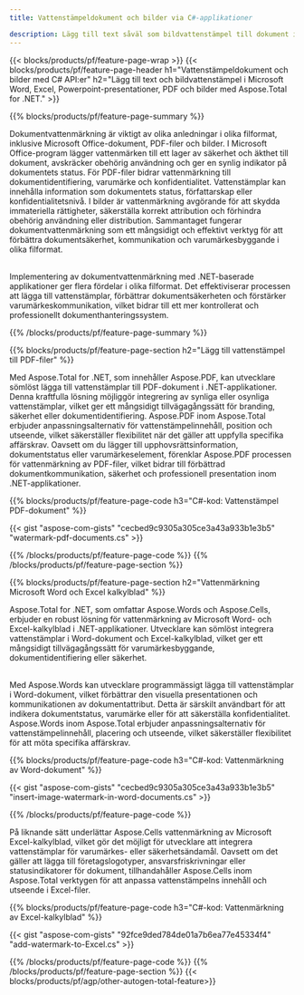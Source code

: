 ```yaml
---
title: Vattenstämpeldokument och bilder via C#-applikationer

description: Lägg till text såväl som bildvattenstämpel till dokument inklusive Microsoft Word, Excel, PowerPoint, PDF och bilder via din C#-applikation. Lägg till gratis text eller bildvattenstämpel online via app.
---
```


{{< blocks/products/pf/feature-page-wrap >}}
{{< blocks/products/pf/feature-page-header h1="Vattenstämpeldokument och bilder med C# API:er" h2="Lägg till text och bildvattenstämpel i Microsoft Word, Excel, Powerpoint-presentationer, PDF och bilder med Aspose.Total for .NET." >}}

{{% blocks/products/pf/feature-page-summary %}}

Dokumentvattenmärkning är viktigt av olika anledningar i olika filformat, inklusive Microsoft Office-dokument, PDF-filer och bilder. I Microsoft Office-program lägger vattenmärken till ett lager av säkerhet och äkthet till dokument, avskräcker obehörig användning och ger en synlig indikator på dokumentets status. För PDF-filer bidrar vattenmärkning till dokumentidentifiering, varumärke och konfidentialitet. Vattenstämplar kan innehålla information som dokumentets status, författarskap eller konfidentialitetsnivå. I bilder är vattenmärkning avgörande för att skydda immateriella rättigheter, säkerställa korrekt attribution och förhindra obehörig användning eller distribution. Sammantaget fungerar dokumentvattenmärkning som ett mångsidigt och effektivt verktyg för att förbättra dokumentsäkerhet, kommunikation och varumärkesbyggande i olika filformat.
<br /><br />

Implementering av dokumentvattenmärkning med .NET-baserade applikationer ger flera fördelar i olika filformat. Det effektiviserar processen att lägga till vattenstämplar, förbättrar dokumentsäkerheten och förstärker varumärkeskommunikation, vilket bidrar till ett mer kontrollerat och professionellt dokumenthanteringssystem.

{{% /blocks/products/pf/feature-page-summary  %}}


{{% blocks/products/pf/feature-page-section  h2="Lägg till vattenstämpel till PDF-filer" %}}

Med Aspose.Total for .NET, som innehåller Aspose.PDF, kan utvecklare sömlöst lägga till vattenstämplar till PDF-dokument i .NET-applikationer. Denna kraftfulla lösning möjliggör integrering av synliga eller osynliga vattenstämplar, vilket ger ett mångsidigt tillvägagångssätt för branding, säkerhet eller dokumentidentifiering. Aspose.PDF inom Aspose.Total erbjuder anpassningsalternativ för vattenstämpelinnehåll, position och utseende, vilket säkerställer flexibilitet när det gäller att uppfylla specifika affärskrav. Oavsett om du lägger till upphovsrättsinformation, dokumentstatus eller varumärkeselement, förenklar Aspose.PDF processen för vattenmärkning av PDF-filer, vilket bidrar till förbättrad dokumentkommunikation, säkerhet och professionell presentation inom .NET-applikationer.

{{% blocks/products/pf/feature-page-code h3="C#-kod: Vattenstämpel PDF-dokument" %}}

{{< gist "aspose-com-gists" "cecbed9c9305a305ce3a43a933b1e3b5" "watermark-pdf-documents.cs" >}}

{{% /blocks/products/pf/feature-page-code  %}}
{{% /blocks/products/pf/feature-page-section %}}

{{% blocks/products/pf/feature-page-section  h2="Vattenmärkning Microsoft Word och Excel kalkylblad" %}}

Aspose.Total for .NET, som omfattar Aspose.Words och Aspose.Cells, erbjuder en robust lösning för vattenmärkning av Microsoft Word- och Excel-kalkylblad i .NET-applikationer. Utvecklare kan sömlöst integrera vattenstämplar i Word-dokument och Excel-kalkylblad, vilket ger ett mångsidigt tillvägagångssätt för varumärkesbyggande, dokumentidentifiering eller säkerhet.<br /><br />

Med Aspose.Words kan utvecklare programmässigt lägga till vattenstämplar i Word-dokument, vilket förbättrar den visuella presentationen och kommunikationen av dokumentattribut. Detta är särskilt användbart för att indikera dokumentstatus, varumärke eller för att säkerställa konfidentialitet. Aspose.Words inom Aspose.Total erbjuder anpassningsalternativ för vattenstämpelinnehåll, placering och utseende, vilket säkerställer flexibilitet för att möta specifika affärskrav.

{{% blocks/products/pf/feature-page-code h3="C#-kod: Vattenmärkning av Word-dokument" %}}

{{< gist "aspose-com-gists" "cecbed9c9305a305ce3a43a933b1e3b5" "insert-image-watermark-in-word-documents.cs" >}}

{{% /blocks/products/pf/feature-page-code  %}}

På liknande sätt underlättar Aspose.Cells vattenmärkning av Microsoft Excel-kalkylblad, vilket gör det möjligt för utvecklare att integrera vattenstämplar för varumärkes- eller säkerhetsändamål. Oavsett om det gäller att lägga till företagslogotyper, ansvarsfriskrivningar eller statusindikatorer för dokument, tillhandahåller Aspose.Cells inom Aspose.Total verktygen för att anpassa vattenstämpelns innehåll och utseende i Excel-filer.

{{% blocks/products/pf/feature-page-code h3="C#-kod: Vattenmärkning av Excel-kalkylblad" %}}

{{< gist "aspose-com-gists" "92fce9ded784de01a7b6ea77e45334f4" "add-watermark-to-Excel.cs" >}}

{{% /blocks/products/pf/feature-page-code  %}}
{{% /blocks/products/pf/feature-page-section %}}
{{< blocks/products/pf/agp/other-autogen-total-feature>}}
